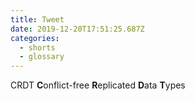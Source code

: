 ```yaml
---
title: Tweet
date: 2019-12-20T17:51:25.687Z
categories:
  - shorts
  - glossary
---
```

CRDT **C**onflict-free **R**eplicated **D**ata **T**ypes
